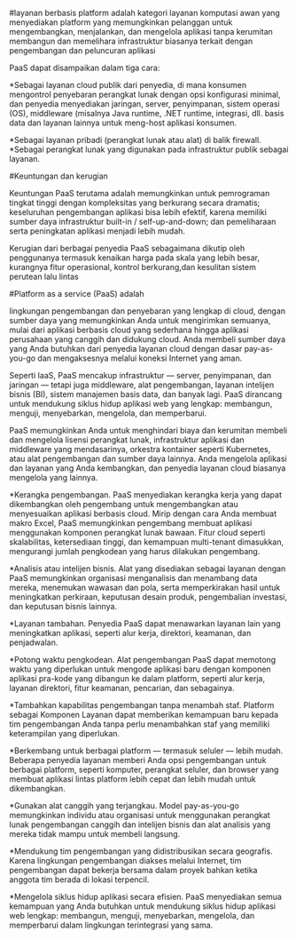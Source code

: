 #layanan berbasis platform adalah 
kategori layanan komputasi awan yang menyediakan platform yang memungkinkan pelanggan untuk mengembangkan, menjalankan, 
dan mengelola aplikasi tanpa kerumitan membangun dan memelihara infrastruktur biasanya terkait dengan pengembangan dan peluncuran aplikasi
 
PaaS dapat disampaikan dalam tiga cara:

*Sebagai layanan cloud publik dari penyedia, di mana konsumen mengontrol penyebaran perangkat lunak dengan opsi konfigurasi minimal, 
dan penyedia menyediakan jaringan, server, penyimpanan, sistem operasi (OS), middleware (misalnya Java runtime, .NET runtime, integrasi, dll.
basis data dan layanan lainnya untuk meng-host aplikasi konsumen.

*Sebagai layanan pribadi (perangkat lunak atau alat) di balik firewall.
*Sebagai perangkat lunak yang digunakan pada infrastruktur publik sebagai layanan.


#Keuntungan dan kerugian

Keuntungan PaaS terutama adalah 
memungkinkan untuk pemrograman tingkat tinggi dengan kompleksitas yang berkurang secara dramatis; 
keseluruhan pengembangan aplikasi bisa lebih efektif, karena memiliki sumber daya infrastruktur built-in / self-up-and-down; 
dan pemeliharaan serta peningkatan aplikasi menjadi lebih mudah.

Kerugian dari berbagai penyedia PaaS 
sebagaimana dikutip oleh penggunanya termasuk kenaikan harga pada skala yang lebih besar, 
kurangnya fitur operasional,  kontrol berkurang,dan kesulitan sistem perutean lalu lintas

#Platform as a service (PaaS) adalah 

lingkungan pengembangan dan penyebaran yang lengkap di cloud, dengan sumber daya yang memungkinkan Anda untuk mengirimkan semuanya, 
mulai dari aplikasi berbasis cloud yang sederhana hingga aplikasi perusahaan yang canggih dan didukung cloud. 
Anda membeli sumber daya yang Anda butuhkan dari penyedia layanan cloud dengan dasar pay-as-you-go dan mengaksesnya melalui koneksi Internet yang aman.

Seperti IaaS, PaaS mencakup infrastruktur — server, penyimpanan, dan jaringan — tetapi juga middleware, alat pengembangan, layanan intelijen bisnis (BI), 
sistem manajemen basis data, dan banyak lagi. PaaS dirancang untuk mendukung siklus hidup aplikasi web yang lengkap: membangun, menguji, menyebarkan, mengelola, 
dan memperbarui.

PaaS memungkinkan Anda untuk menghindari biaya dan kerumitan membeli dan mengelola lisensi perangkat lunak, infrastruktur aplikasi dan middleware yang mendasarinya, 
orkestra kontainer seperti Kubernetes, atau alat pengembangan dan sumber daya lainnya. Anda mengelola aplikasi dan layanan yang Anda kembangkan, 
dan penyedia layanan cloud biasanya mengelola yang lainnya.

*Kerangka pengembangan. 
PaaS menyediakan kerangka kerja yang dapat dikembangkan oleh pengembang untuk mengembangkan atau 
menyesuaikan aplikasi berbasis cloud. Mirip dengan cara Anda membuat makro Excel, 
PaaS memungkinkan pengembang membuat aplikasi menggunakan komponen perangkat lunak bawaan. 
Fitur cloud seperti skalabilitas, ketersediaan tinggi, dan kemampuan multi-tenant dimasukkan, mengurangi jumlah pengkodean yang harus dilakukan pengembang.

*Analisis atau intelijen bisnis. 
Alat yang disediakan sebagai layanan dengan PaaS memungkinkan organisasi menganalisis dan menambang data mereka, 
menemukan wawasan dan pola, serta memperkirakan hasil untuk meningkatkan perkiraan, keputusan desain produk, 
pengembalian investasi, dan keputusan bisnis lainnya.

*Layanan tambahan. 
Penyedia PaaS dapat menawarkan layanan lain yang meningkatkan aplikasi, 
seperti alur kerja, direktori, keamanan, dan penjadwalan.


*Potong waktu pengkodean. 
Alat pengembangan PaaS dapat memotong waktu yang diperlukan untuk mengode aplikasi baru dengan 
komponen aplikasi pra-kode yang dibangun ke dalam platform, seperti alur kerja, layanan direktori, fitur keamanan, pencarian, dan sebagainya.

*Tambahkan kapabilitas pengembangan tanpa menambah staf. 
Platform sebagai Komponen Layanan dapat memberikan kemampuan baru kepada tim pengembangan Anda tanpa perlu menambahkan 
staf yang memiliki keterampilan yang diperlukan.

*Berkembang untuk berbagai platform 
— termasuk seluler 
— lebih mudah. 
Beberapa penyedia layanan memberi Anda opsi pengembangan untuk berbagai platform, 
seperti komputer, perangkat seluler, dan browser yang membuat aplikasi lintas platform lebih cepat dan lebih mudah untuk dikembangkan.

*Gunakan alat canggih yang terjangkau. 
Model pay-as-you-go memungkinkan individu atau organisasi untuk menggunakan perangkat lunak pengembangan canggih dan intelijen 
bisnis dan alat analisis yang mereka tidak mampu untuk membeli langsung.

*Mendukung tim pengembangan yang didistribusikan secara geografis. 
Karena lingkungan pengembangan diakses melalui Internet, tim pengembangan dapat bekerja bersama 
dalam proyek bahkan ketika anggota tim berada di lokasi terpencil.

*Mengelola siklus hidup aplikasi secara efisien. 
PaaS menyediakan semua kemampuan yang Anda butuhkan untuk mendukung siklus hidup aplikasi web lengkap: 
membangun, menguji, menyebarkan, mengelola, dan memperbarui dalam lingkungan terintegrasi yang sama.
